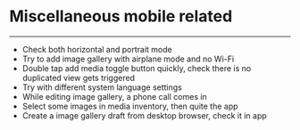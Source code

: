 # Miscellaneous mobile related
---
* Check both horizontal and portrait mode
* Try to add image gallery with airplane mode and no Wi-Fi
* Double tap add media toggle button quickly, check there is no duplicated view gets triggered
* Try with different system language settings
* While editing image gallery, a phone call comes in
* Select some images in media inventory, then quite the app
* Create a image gallery draft from desktop browser, check it in app



